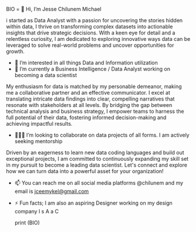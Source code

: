BIO =  👋 Hi, I’m Jesse Chilunem Michael 

i started as Data Analyst with a passion for uncovering the stories hidden within data, I thrive on transforming complex datasets into actionable insights that drive strategic decisions. With a keen eye for detail and a relentless curiosity, I am dedicated to exploring innovative ways data can be leveraged to solve real-world problems and uncover opportunities for growth.

- 👀 I’m interested in all things Data and Information utilization 
- 🌱 I’m currently a Business Intelligence / Data Analyst working on becoming a data scientist

My enthusiasm for data is matched by my personable demeanor, making me a collaborative partner and an effective communicator. I excel at translating intricate data findings into clear, compelling narratives that resonate with stakeholders at all levels. By bridging the gap between technical analysis and business strategy, I empower teams to harness the full potential of their data, fostering informed decision-making and achieving impactful results.

- 👨🏾‍💻 I’m looking to collaborate on data projects of all forms. I am actively seeking mentorship

Driven by an eagerness to learn new data coding languages and build out exceptional projects, I am committed to continuously expanding my skill set in my pursuit to become a leading data scientist. Let's connect and explore how we can turn data into a powerful asset for your organization!

- 📫 You can reach me on all social media platforms @chilunem and my email is jceemykel@gmail.com
- ⚡ Fun facts; I am also an aspiring Designer working on my design company I s A a C

  print (BIO)
  
